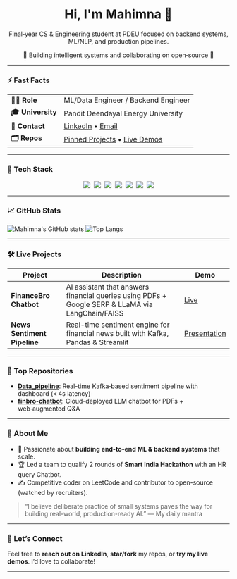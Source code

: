 <div align="center">
  <h1>Hi, I'm Mahimna 👋</h1>
  <p>Final‑year CS & Engineering student at PDEU focused on backend systems, ML/NLP, and production pipelines.</p>
  🎯 Building intelligent systems and collaborating on open‑source 🚀
</div>

---

### ⚡ Fast Facts
| | |
|--|--|
| **👩‍💻 Role** | ML/Data Engineer / Backend Engineer |
| **🎓 University** | Pandit Deendayal Energy University |
| **📧 Contact** | [LinkedIn](https://www.linkedin.com/in/mahimna-dave) • [Email](mailto:mahimnasd17@gmail.com) |
| **🗂️ Repos** | [Pinned Projects](#top‑repos) • [Live Demos](#live‑projects) |

---

### 🔧 Tech Stack

<p align="center">
  <img src="https://img.shields.io/badge/-Python-3776AB?style=flat&logo=python&logoColor=white" />&nbsp;
  <img src="https://img.shields.io/badge/-Docker-2496ED?style=flat&logo=docker&logoColor=white" />&nbsp;
  <img src="https://img.shields.io/badge/-Kafka-000000?style=flat&logo=apachekafka&logoColor=white" />&nbsp;
  <img src="https://img.shields.io/badge/-LangChain-blue?style=flat&logo=langchain&logoColor=white" />&nbsp;
  <img src="https://img.shields.io/badge/-FAISS-black?style=flat&logo=faiss&logoColor=white" />&nbsp;
  <img src="https://img.shields.io/badge/-Streamlit-FF4B38?style=flat&logo=streamlit&logoColor=white" />&nbsp;
  <img src="https://img.shields.io/badge/-AWS_S3-orange?style=flat&logo=amazonaws&logoColor=white" />
</p>

---

### 📈 GitHub Stats

![Mahimna's GitHub stats](https://github-readme-stats.vercel.app/api?username=IDKGITMSD&show_icons=true&hide=stars&theme=radical)
![Top Langs](https://github-readme-stats.vercel.app/api/top-langs/?username=IDKGITMSD&layout=compact&theme=radical)

---

### 🛠️ Live Projects

| Project | Description | Demo |
|--------|-------------|------|
| **FinanceBro Chatbot** | AI assistant that answers financial queries using PDFs + Google SERP & LLaMA via LangChain/FAISS | [Live](https://finbro-chatbot.onrender.com/) |
| **News Sentiment Pipeline** | Real-time sentiment engine for financial news built with Kafka, Pandas & Streamlit | [Presentation](https://linkedin.com) |

---

### 📂 Top Repositories <a name="top‑repos"></a>

- [**Data_pipeline**](https://github.com/IDKGITMSD/Data_pipeline): Real-time Kafka‑based sentiment pipeline with dashboard (< 4s latency)
- [**finbro-chatbot**](https://github.com/IDKGITMSD/finbro-chatbot): Cloud-deployed LLM chatbot for PDFs + web‑augmented Q&A

---

### 📘 About Me

- 🧠 Passionate about **building end-to-end ML & backend systems** that scale.
- 🏆 Led a team to qualify 2 rounds of **Smart India Hackathon** with an HR query Chatbot.
- ✍️ Competitive coder on LeetCode and contributor to open-source (watched by recruiters).

> “I believe deliberate practice of small systems paves the way for building real-world, production-ready AI.” — My daily mantra

---

### 🔗 Let’s Connect
Feel free to **reach out on LinkedIn**, **star/fork** my repos, or **try my live demos**. I’d love to collaborate!

---

<!---
generated using profile-readme generator
-->

